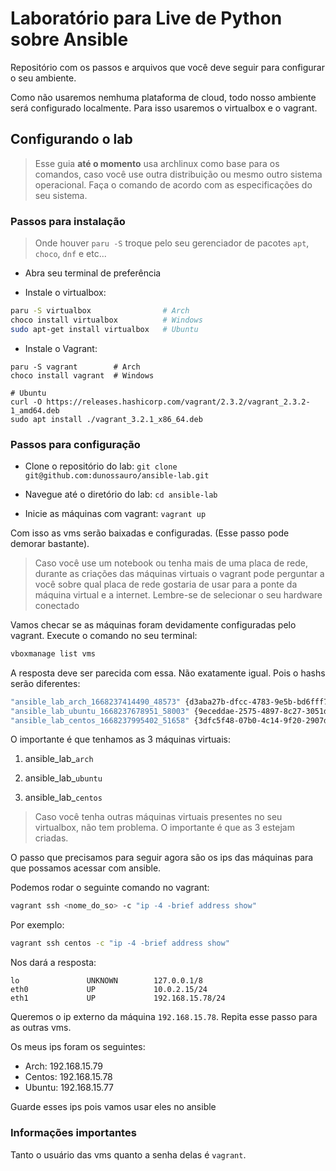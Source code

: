 # Laboratório para Live de Python sobre Ansible

Repositório com os passos e arquivos que você deve seguir para configurar o seu ambiente.

Como não usaremos nemhuma plataforma de cloud, todo nosso ambiente será configurado localmente. Para isso usaremos o virtualbox e o vagrant.

## Configurando o lab
> Esse guia **até o momento** usa archlinux como base para os comandos, caso você use outra distribuição ou mesmo outro sistema operacional. Faça o comando de acordo com as especificações do seu sistema.

### Passos para instalação

> Onde houver `paru -S` troque pelo seu gerenciador de pacotes `apt`, `choco`, `dnf` e etc...

- Abra seu terminal de preferência

- Instale o virtualbox:

```bash 
paru -S virtualbox                # Arch
choco install virtualbox          # Windows
sudo apt-get install virtualbox   # Ubuntu
```

- Instale o Vagrant:
```
paru -S vagrant        # Arch
choco install vagrant  # Windows

# Ubuntu
curl -O https://releases.hashicorp.com/vagrant/2.3.2/vagrant_2.3.2-1_amd64.deb
sudo apt install ./vagrant_3.2.1_x86_64.deb
```

### Passos para configuração

- Clone o repositório do lab: `git clone git@github.com:dunossauro/ansible-lab.git`

- Navegue até o diretório do lab: `cd ansible-lab`

- Inicie as máquinas com vagrant: `vagrant up`

Com isso as vms serão baixadas e configuradas. (Esse passo pode demorar bastante).

> Caso você use um notebook ou tenha mais de uma placa de rede, durante as criações das máquinas virtuais o vagrant pode perguntar a você sobre qual placa de rede gostaria de usar para a ponte da máquina virtual e a internet. Lembre-se de selecionar o seu hardware conectado

Vamos checar se as máquinas foram devidamente configuradas pelo vagrant. Execute o comando no seu terminal:

```bash
vboxmanage list vms
```

A resposta deve ser parecida com essa. Não exatamente igual. Pois o hashs serão diferentes:

```bash
"ansible_lab_arch_1668237414490_48573" {d3aba27b-dfcc-4783-9e5b-bd6fff7ee75b}
"ansible_lab_ubuntu_1668237678951_58003" {9eceddae-2575-4897-8c27-3051dba177df}
"ansible_lab_centos_1668237995402_51658" {3dfc5f48-07b0-4c14-9f20-2907d6d4c8a1}
```

O importante é que tenhamos as 3 máquinas virtuais:

1. ansible_lab_`arch`

2. ansible_lab_`ubuntu`

3. ansible_lab_`centos`

> Caso você tenha outras máquinas virtuais presentes no seu virtualbox, não tem problema. O importante é que as 3 estejam criadas.

O passo que precisamos para seguir agora são os ips das máquinas para que possamos acessar com ansible.

Podemos rodar o seguinte comando no vagrant:

```bash
vagrant ssh <nome_do_so> -c "ip -4 -brief address show"
```

Por exemplo:

```bash
vagrant ssh centos -c "ip -4 -brief address show"
```

Nos dará a resposta: 

```
lo               UNKNOWN        127.0.0.1/8 
eth0             UP             10.0.2.15/24 
eth1             UP             192.168.15.78/24 
```

Queremos o ip externo da máquina `192.168.15.78`. Repita esse passo para as outras vms.

Os meus ips foram os seguintes:

- Arch: 192.168.15.79
- Centos: 192.168.15.78
- Ubuntu: 192.168.15.77

Guarde esses ips pois vamos usar eles no ansible

### Informações importantes

Tanto o usuário das vms quanto a senha delas é `vagrant`.
